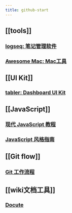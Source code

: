 ```yaml
---
title: github-start
---
```


## [[tools]]
### [logseq: 笔记管理软件](https://github.com/logseq/logseq.git)
### [Awesome Mac: Mac工具](https://github.com/SuJunming/mac-awesomeTools)
## [[UI Kit]]
### [tabler: Dashboard UI Kit](https://github.com/tabler/tabler)
## [[JavaScript]]
### [现代 JavaScript 教程](https://zh.javascript.info/)
### [JavaScript 风格指南](https://github.com/alivebao/clean-code-js)
## [[Git flow]]
### [Git 工作流程](https://www.ruanyifeng.com/blog/2015/12/git-workflow.html)
## [[wiki文档工具]]
### [Docute](https://docute.org/zh/)
